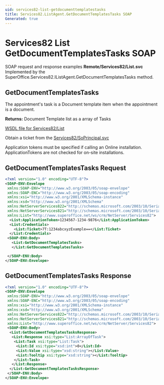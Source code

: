 ```yaml
---
uid: services82-list-getdocumenttemplatestasks
title: Services82.ListAgent.GetDocumentTemplatesTasks SOAP
Generated: true
---
```


# Services82 List GetDocumentTemplatesTasks SOAP

SOAP request and response examples **Remote/Services82/List.svc**
Implemented by the <see cref="M:SuperOffice.Services82.IListAgent.GetDocumentTemplatesTasks">SuperOffice.Services82.IListAgent.GetDocumentTemplatesTasks</see> method.

## GetDocumentTemplatesTasks

The appointment's task is a Document template item when the appointment is a document.


**Returns:** Document Template list as a array of Tasks


[WSDL file for Services82/List](../Services82-List.md)

Obtain a ticket from the [Services82/SoPrincipal.svc](../SoPrincipal/index.md)

Application tokens must be specified if calling an Online installation. ApplicationTokens are not checked for on-site installations.

## GetDocumentTemplatesTasks Request

```xml
<?xml version="1.0" encoding="UTF-8"?>
<SOAP-ENV:Envelope
 xmlns:SOAP-ENV="http://www.w3.org/2003/05/soap-envelope"
 xmlns:SOAP-ENC="http://www.w3.org/2003/05/soap-encoding"
 xmlns:xsi="http://www.w3.org/2001/XMLSchema-instance"
 xmlns:xsd="http://www.w3.org/2001/XMLSchema"
 xmlns:NetServerServices822="http://schemas.microsoft.com/2003/10/Serialization/Arrays"
 xmlns:NetServerServices821="http://schemas.microsoft.com/2003/10/Serialization/"
 xmlns:List="http://www.superoffice.net/ws/crm/NetServer/Services82">
  <List:ApplicationToken>1234567-1234-9876</List:ApplicationToken>
  <List:Credentials>
    <List:Ticket>7T:1234abcxyzExample==</List:Ticket>
  </List:Credentials>
 <SOAP-ENV:Body>
   <List:GetDocumentTemplatesTasks>
   </List:GetDocumentTemplatesTasks>

 </SOAP-ENV:Body>
</SOAP-ENV:Envelope>

```


## GetDocumentTemplatesTasks Response

```xml
<?xml version="1.0" encoding="UTF-8"?>
<SOAP-ENV:Envelope
 xmlns:SOAP-ENV="http://www.w3.org/2003/05/soap-envelope"
 xmlns:SOAP-ENC="http://www.w3.org/2003/05/soap-encoding"
 xmlns:xsi="http://www.w3.org/2001/XMLSchema-instance"
 xmlns:xsd="http://www.w3.org/2001/XMLSchema"
 xmlns:NetServerServices822="http://schemas.microsoft.com/2003/10/Serialization/Arrays"
 xmlns:NetServerServices821="http://schemas.microsoft.com/2003/10/Serialization/"
 xmlns:List="http://www.superoffice.net/ws/crm/NetServer/Services82">
 <SOAP-ENV:Body>
  <List:GetDocumentTemplatesTasksResponse>
   <List:Response xsi:type="List:ArrayOfTask">
    <List:Task xsi:type="List:Task">
     <List:Id xsi:type="xsd:int">0</List:Id>
     <List:Value xsi:type="xsd:string"></List:Value>
     <List:Tooltip xsi:type="xsd:string"></List:Tooltip>
    </List:Task>
   </List:Response>
  </List:GetDocumentTemplatesTasksResponse>
 </SOAP-ENV:Body>
</SOAP-ENV:Envelope>

```


